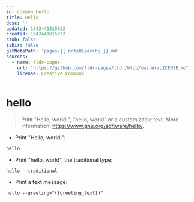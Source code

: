 ```yaml
---
id: common.hello
title: Hello
desc: ''
updated: 1642441815032
created: 1642441815032
stub: false
isDir: false
gitNotePath: 'pages/{{ noteHiearchy }}.md'
sources:
  - name: tldr-pages
    url: 'https://github.com/tldr-pages/tldr/blob/master/LICENSE.md'
    license: Creative Commons
---
```

# hello

> Print "Hello, world!", "hello, world" or a customizable text.
> More information: <https://www.gnu.org/software/hello/>.

- Print "Hello, world!":

`hello`

- Print "hello, world", the traditional type:

`hello --traditional`

- Print a text message:

`hello --greeting="{{greeting_text}}"`

